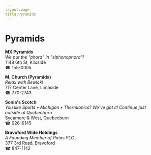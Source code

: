 ```yaml
---
layout:page
title:Pyramids
---
```

# Pyramids

**MX Pyramids**  
_We put the "phora" in "siphonophora"!_  
1148 6th St, Kiloside  
☎ 155-0005



**M. Church (Pyramids)**  
_Relax with Bewick!_  
717 Center Lane, Limaside  
☎ 770-2743



**Sonia's Scotch**  
_You like Sports • Michigan • Thermionics? We've got it! 
Continue just outside at Quebecburn_  
Sycamore & West, Quebecburn  
☎ 926-9145



**Bravoford Wide Holdings**  
_A Founding Member of Patas PLC_  
377 3rd Road, Bravoford  
☎ 847-1142



